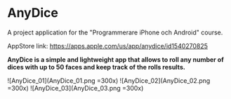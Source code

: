 # AnyDice

A project application for the "Programmerare iPhone och Android" course.

AppStore link: https://apps.apple.com/us/app/anydice/id1540270825

**AnyDice is a simple and lightweight app that allows to roll any number of dices with up to 50 faces and keep track of the rolls results.**

![AnyDice_01](AnyDice_01.png =300x) ![AnyDice_02](AnyDice_02.png =300x) ![AnyDice_03](AnyDice_03.png =300x)
